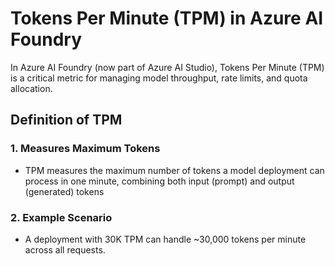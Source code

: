 # Tokens Per Minute (TPM) in Azure AI Foundry
In Azure AI Foundry (now part of Azure AI Studio), Tokens Per Minute (TPM) is a critical metric for managing model throughput, rate limits, and quota allocation.

## Definition of TPM
### 1. Measures Maximum Tokens
- TPM measures the maximum number of tokens a model deployment can process in one minute, combining both input (prompt) and output (generated) tokens
### 2. Example Scenario
- A deployment with 30K TPM can handle ~30,000 tokens per minute across all requests.
